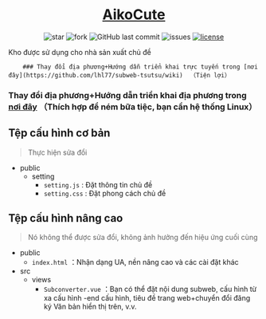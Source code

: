 
<h1 align="center"><a href="https://sub.tsutsu.cc/" target="_blank">AikoCute</a></h1>

<p align="center">
<img alt="star" src="https://img.shields.io/github/stars/Github-Aiko/subweb-aiko.svg"/>
<img alt="fork" src="https://img.shields.io/github/forks/Github-Aiko/subweb-aiko.svg"/>
<img alt="GitHub last commit" src="https://img.shields.io/github/last-commit/Github-Aiko/subweb-aiko.svg?label=commits">
<img alt="issues" src="https://img.shields.io/github/issues/Github-Aiko/subweb-aiko.svg"/>
<a href="https://github.com/Github-Aiko/subweb-aiko/blob/master/LICENSE"><img alt="license" src="https://img.shields.io/github/license/Github-Aiko/subweb-aiko.svg"/></a>
</p>

Kho được sử dụng cho nhà sản xuất chủ đề

        ### Thay đổi địa phương+Hướng dẫn triển khai trực tuyến trong [nơi đây](https://github.com/lhl77/subweb-tsutsu/wiki)  （Tiện lợi）

### Thay đổi địa phương+Hướng dẫn triển khai địa phương trong [nơi đây](https://github.com/lhl77/subweb-tsutsu/wiki/%E3%81%A4%E3%81%A4%E3%81%AE%E8%AE%A2%E9%98%85%E8%BD%AC%E6%8D%A2%E2%80%94%E2%80%94%E6%9C%AC%E5%9C%B0%E6%90%AD%E5%BB%BA%E6%95%99%E7%A8%8B-for-%E6%8A%98%E8%85%BE%E5%85%9A)  （Thích hợp để ném bữa tiệc, bạn cần hệ thống Linux）

## Tệp cấu hình cơ bản

> Thực hiện sửa đổi

- public
    - setting
        - `setting.js` : Đặt thông tin chủ đề
        - `setting.css` : Đặt phong cách chủ đề


## Tệp cấu hình nâng cao

> Nó không thể được sửa đổi, không ảnh hưởng đến hiệu ứng cuối cùng

- public
    - `index.html` ：Nhận dạng UA, nền nâng cao và các cài đặt khác
- src
    - views
        - `Subconverter.vue` ：Bạn có thể đặt nội dung subweb, cấu hình từ xa cấu hình -end cấu hình, tiêu đề trang web+chuyển đổi đăng ký Văn bản hiển thị trên, v.v.


